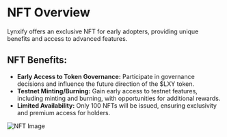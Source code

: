 # NFT Overview

Lynxify offers an exclusive NFT for early adopters, providing unique benefits and access to advanced features.

## NFT Benefits:
- **Early Access to Token Governance:** Participate in governance decisions and influence the future direction of the $LXY token.
- **Testnet Minting/Burning:** Gain early access to testnet features, including minting and burning, with opportunities for additional rewards.
- **Limited Availability:** Only 100 NFTs will be issued, ensuring exclusivity and premium access for holders.

![NFT Image](path/to/nft_image.png) 